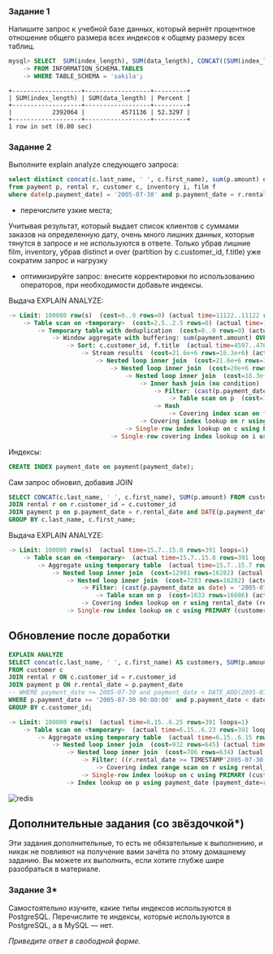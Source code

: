 
### Задание 1

Напишите запрос к учебной базе данных, который вернёт процентное отношение общего размера всех индексов к общему размеру всех таблиц.

```sql
mysql> SELECT  SUM(index_length), SUM(data_length), CONCAT((SUM(index_length) / SUM(data_length)) * 100) AS Percent
    -> FROM INFORMATION_SCHEMA.TABLES
    -> WHERE TABLE_SCHEMA = 'sakila';
```
```tabl
+-------------------+------------------+---------+
| SUM(index_length) | SUM(data_length) | Percent |
+-------------------+------------------+---------+
|           2392064 |          4571136 | 52.3297 |
+-------------------+------------------+---------+
1 row in set (0.00 sec)
```

### Задание 2

Выполните explain analyze следующего запроса:
```sql
select distinct concat(c.last_name, ' ', c.first_name), sum(p.amount) over (partition by c.customer_id, f.title)
from payment p, rental r, customer c, inventory i, film f
where date(p.payment_date) = '2005-07-30' and p.payment_date = r.rental_date and r.customer_id = c.customer_id and i.inventory_id = r.inventory_id
```
- перечислите узкие места;

Учитывая результат, который выдает список клиентов с суммами заказов на определенную дату, очень много лишних данных, которые тянутся в запросе и не используются в ответе.
Только убрав лишние film, inventory, убрав distinct и over (partition by c.customer_id, f.title) уже сократим запрос и нагрузку
- оптимизируйте запрос: внесите корректировки по использованию операторов, при необходимости добавьте индексы.

Выдача EXPLAIN ANALYZE:
```sql
-> Limit: 100000 row(s)  (cost=0..0 rows=0) (actual time=11122..11122 rows=391 loops=1)
    -> Table scan on <temporary>  (cost=2.5..2.5 rows=0) (actual time=11122..11122 rows=391 loops=1)
        -> Temporary table with deduplication  (cost=0..0 rows=0) (actual time=11122..11122 rows=391 loops=1)
            -> Window aggregate with buffering: sum(payment.amount) OVER (PARTITION BY c.customer_id,f.title )   (actual time=4597..10756 rows=642000 loops=1)
                -> Sort: c.customer_id, f.title  (actual time=4597..4765 rows=642000 loops=1)
                    -> Stream results  (cost=21.6e+6 rows=16.3e+6) (actual time=0.74..2664 rows=642000 loops=1)
                        -> Nested loop inner join  (cost=21.6e+6 rows=16.3e+6) (actual time=0.729..2285 rows=642000 loops=1)
                            -> Nested loop inner join  (cost=20e+6 rows=16.3e+6) (actual time=0.719..2048 rows=642000 loops=1)
                                -> Nested loop inner join  (cost=18.3e+6 rows=16.3e+6) (actual time=0.708..1781 rows=642000 loops=1)
                                    -> Inner hash join (no condition)  (cost=1.61e+6 rows=16.1e+6) (actual time=0.684..108 rows=634000 loops=1)
                                        -> Filter: (cast(p.payment_date as date) = '2005-07-30')  (cost=1.68 rows=16086) (actual time=0.0629..13.8 rows=634 loops=1)
                                            -> Table scan on p  (cost=1.68 rows=16086) (actual time=0.0445..9.31 rows=16044 loops=1)
                                        -> Hash
                                            -> Covering index scan on f using idx_title  (cost=111 rows=1000) (actual time=0.0994..0.482 rows=1000 loops=1)
                                    -> Covering index lookup on r using rental_date (rental_date=p.payment_date)  (cost=0.938 rows=1.01) (actual time=0.0017..0.00244 rows=1.01 loops=634000)
                                -> Single-row index lookup on c using PRIMARY (customer_id=r.customer_id)  (cost=250e-6 rows=1) (actual time=190e-6..219e-6 rows=1 loops=642000)
                            -> Single-row covering index lookup on i using PRIMARY (inventory_id=r.inventory_id)  (cost=250e-6 rows=1) (actual time=162e-6..193e-6 rows=1 loops=642000)


```


Индексы:
```sql
CREATE INDEX payment_date on payment(payment_date);
```

Сам запрос обновил, добавив JOIN
```sql
SELECT CONCAT(c.last_name, ' ', c.first_name), SUM(p.amount) FROM customer c
JOIN rental r on r.customer_id = c.customer_id
JOIN payment p on p.payment_date = r.rental_date and DATE(p.payment_date) = '2005-07-30'
GROUP BY c.last_name, c.first_name;
```
Выдача EXPLAIN ANALYZE:
```sql
-> Limit: 100000 row(s)  (actual time=15.7..15.8 rows=391 loops=1)
    -> Table scan on <temporary>  (actual time=15.7..15.8 rows=391 loops=1)
        -> Aggregate using temporary table  (actual time=15.7..15.7 rows=391 loops=1)
            -> Nested loop inner join  (cost=12981 rows=16282) (actual time=0.131..14.2 rows=642 loops=1)
                -> Nested loop inner join  (cost=7283 rows=16282) (actual time=0.12..13.2 rows=642 loops=1)
                    -> Filter: (cast(p.payment_date as date) = '2005-07-30')  (cost=1633 rows=16086) (actual time=0.0957..10.8 rows=634 loops=1)
                        -> Table scan on p  (cost=1633 rows=16086) (actual time=0.0668..8.35 rows=16044 loops=1)
                    -> Covering index lookup on r using rental_date (rental_date=p.payment_date)  (cost=0.25 rows=1.01) (actual time=0.00238..0.00361 rows=1.01 loops=634)
                -> Single-row index lookup on c using PRIMARY (customer_id=r.customer_id)  (cost=0.25 rows=1) (actual time=0.00124..0.00127 rows=1 loops=642)

```

## Обновление после доработки
```sql
EXPLAIN ANALYZE
SELECT concat(c.last_name, ' ', c.first_name) AS customers, SUM(p.amount)
FROM customer c
JOIN rental r ON c.customer_id = r.customer_id 
JOIN payment p ON r.rental_date = p.payment_date 
-- WHERE payment_date >= 2005-07-30 and payment_date < DATE_ADD(2005-07-30, INTERVAL 1 DAY) 
WHERE p.payment_date >= '2005-07-30 00:00:00' and p.payment_date < date_add('2005-07-30 00:00:00', interval 1 day)
GROUP BY c.customer_id;
```

```sql
-> Limit: 100000 row(s)  (actual time=6.15..6.25 rows=391 loops=1)
    -> Table scan on <temporary>  (actual time=6.15..6.23 rows=391 loops=1)
        -> Aggregate using temporary table  (actual time=6.15..6.15 rows=391 loops=1)
            -> Nested loop inner join  (cost=932 rows=645) (actual time=0.153..5.42 rows=642 loops=1)
                -> Nested loop inner join  (cost=706 rows=634) (actual time=0.118..1.82 rows=634 loops=1)
                    -> Filter: ((r.rental_date >= TIMESTAMP'2005-07-30 00:00:00') and (r.rental_date < <cache>(('2005-07-30 00:00:00' + interval 1 day))))  (cost=127 rows=634) (actual time=0.0343..0.498 rows=634 loops=1)
                        -> Covering index range scan on r using rental_date over ('2005-07-30 00:00:00' <= rental_date < '2005-07-31 00:00:00')  (cost=127 rows=634) (actual time=0.0296..0.349 rows=634 loops=1)
                    -> Single-row index lookup on c using PRIMARY (customer_id=r.customer_id)  (cost=0.813 rows=1) (actual time=0.0019..0.00193 rows=1 loops=634)
                -> Index lookup on p using payment_date (payment_date=r.rental_date)  (cost=0.254 rows=1.02) (actual time=0.00489..0.00543 rows=1.01 loops=634)
```

![redis](https://github.com/AgvidoDev/sdb-homeworks/blob/main/12-05.jpg)





## Дополнительные задания (со звёздочкой*)
Эти задания дополнительные, то есть не обязательные к выполнению, и никак не повлияют на получение вами зачёта по этому домашнему заданию. Вы можете их выполнить, если хотите глубже шире разобраться в материале.

### Задание 3*

Самостоятельно изучите, какие типы индексов используются в PostgreSQL. Перечислите те индексы, которые используются в PostgreSQL, а в MySQL — нет.

*Приведите ответ в свободной форме.*

